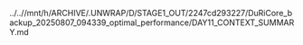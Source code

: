 ../..//mnt/h/ARCHIVE/.UNWRAP/D/STAGE1_OUT/2247cd293227/DuRiCore_backup_20250807_094339_optimal_performance/DAY11_CONTEXT_SUMMARY.md